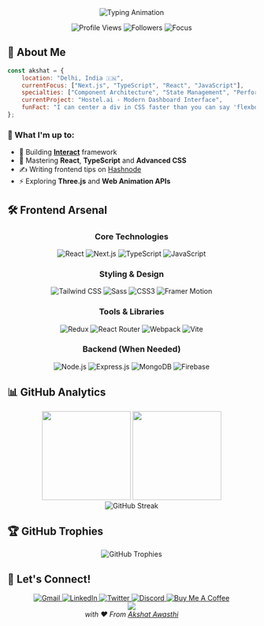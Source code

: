 
<div align="center">
  <img src="https://readme-typing-svg.herokuapp.com?font=Fira+Code&weight=600&size=30&duration=3000&pause=1000&color=00DBDE&background=00000000&center=true&width=600&lines=Frontend+Developer;React+Specialist;" alt="Typing Animation" />
</div>

<p align="center">
  <img src="https://komarev.com/ghpvc/?username=akshat-awasthi&style=for-the-badge&color=blueviolet" alt="Profile Views" />
  <img src="https://img.shields.io/github/followers/akshat-awasthi?style=for-the-badge&color=blue" alt="Followers" />
  <img src="https://img.shields.io/badge/Focus-Frontend%20Development-brightgreen?style=for-the-badge" alt="Focus" />
</p>

## 🚀 About Me

```javascript
const akshat = {
    location: "Delhi, India 🇮🇳",
    currentFocus: ["Next.js", "TypeScript", "React", "JavaScript"],
    specialties: ["Component Architecture", "State Management", "Performance Optimization"],
    currentProject: "Hostel.ai - Modern Dashboard Interface",
    funFact: "I can center a div in CSS faster than you can say 'flexbox' 😄"
};
```


### 🎯 What I'm up to:
- 🔭 Building **[Interact](https://github.com/Akshat-Awasthi/Interact)** framework
- 🌱 Mastering **React**, **TypeScript** and **Advanced CSS**
- ✍️ Writing frontend tips on [Hashnode](https://akshatawasthi.hashnode.dev/)
- ⚡ Exploring **Three.js** and **Web Animation APIs**


## 🛠️ Frontend Arsenal

<div align="center">

### Core Technologies
![React](https://img.shields.io/badge/React-20232A?style=for-the-badge&logo=react&logoColor=61DAFB)
![Next.js](https://img.shields.io/badge/Next.js-000000?style=for-the-badge&logo=next.js&logoColor=white)
![TypeScript](https://img.shields.io/badge/TypeScript-007ACC?style=for-the-badge&logo=typescript&logoColor=white)
![JavaScript](https://img.shields.io/badge/JavaScript-F7DF1E?style=for-the-badge&logo=javascript&logoColor=black)

### Styling & Design
![Tailwind CSS](https://img.shields.io/badge/Tailwind_CSS-38B2AC?style=for-the-badge&logo=tailwind-css&logoColor=white)
![Sass](https://img.shields.io/badge/Sass-CC6699?style=for-the-badge&logo=sass&logoColor=white)
![CSS3](https://img.shields.io/badge/CSS3-1572B6?style=for-the-badge&logo=css3&logoColor=white)
![Framer Motion](https://img.shields.io/badge/Framer_Motion-0055FF?style=for-the-badge&logo=framer&logoColor=white)

### Tools & Libraries
![Redux](https://img.shields.io/badge/Redux-593D88?style=for-the-badge&logo=redux&logoColor=white)
![React Router](https://img.shields.io/badge/React_Router-CA4245?style=for-the-badge&logo=react-router&logoColor=white)
![Webpack](https://img.shields.io/badge/Webpack-8DD6F9?style=for-the-badge&logo=webpack&logoColor=black)
![Vite](https://img.shields.io/badge/Vite-646CFF?style=for-the-badge&logo=vite&logoColor=white)

### Backend (When Needed)
![Node.js](https://img.shields.io/badge/Node.js-43853D?style=for-the-badge&logo=node.js&logoColor=white)
![Express.js](https://img.shields.io/badge/Express.js-404D59?style=for-the-badge&logo=express&logoColor=white)
![MongoDB](https://img.shields.io/badge/MongoDB-4EA94B?style=for-the-badge&logo=mongodb&logoColor=white)
![Firebase](https://img.shields.io/badge/Firebase-039BE5?style=for-the-badge&logo=firebase&logoColor=white)

</div>


## 📊 GitHub Analytics

<div align="center">
  <img height="180em" src="https://github-readme-stats.vercel.app/api?username=akshat-awasthi&show_icons=true&theme=tokyonight&hide_border=true&count_private=true" />
  <img height="180em" src="https://github-readme-stats.vercel.app/api/top-langs/?username=akshat-awasthi&layout=compact&theme=tokyonight&hide_border=true" />
</div>
<div align="center">
  <img src="https://github-readme-streak-stats.herokuapp.com/?user=akshat-awasthi&theme=tokyonight&hide_border=true" alt="GitHub Streak" />
</div>

## 🏆 GitHub Trophies

<div align="center">
  <img src="https://github-profile-trophy.vercel.app/?username=akshat-awasthi&theme=tokyonight&no-frame=true&row=1&column=7" alt="GitHub Trophies" />
</div>

## 🤝 Let's Connect!

<div align="center">
  <a href="mailto:aakshat444@gmail.com">
    <img src="https://img.shields.io/badge/Gmail-D14836?style=for-the-badge&logo=gmail&logoColor=white" alt="Gmail" />
  </a>
  <a href="https://linkedin.com/in/akshat-awasthi-a29564250">
    <img src="https://img.shields.io/badge/LinkedIn-0077B5?style=for-the-badge&logo=linkedin&logoColor=white" alt="LinkedIn" />
  </a>
  <a href="https://twitter.com/akshata77177699">
    <img src="https://img.shields.io/badge/Twitter-1DA1F2?style=for-the-badge&logo=twitter&logoColor=white" alt="Twitter" />
  </a>
  <a href="https://discord.gg/XvBhzfNG">
    <img src="https://img.shields.io/badge/Discord-7289DA?style=for-the-badge&logo=discord&logoColor=white" alt="Discord" />
  </a>
  <a href="https://www.buymeacoffee.com/AkshatAwasthi">
    <img src="https://img.shields.io/badge/Buy_Me_A_Coffee-FFDD00?style=for-the-badge&logo=buy-me-a-coffee&logoColor=black" alt="Buy Me A Coffee" />
  </a>
</div>


<div align="center">
  <img src="https://capsule-render.vercel.app/api?type=waving&color=gradient&customColorList=6,11,20&height=100&section=footer&text=Thanks%20for%20visiting!&fontSize=16&fontColor=white&animation=twinkling" />
</div>


<div align="center">
  <i>with ❤️ From <a href="https://github.com/akshat-awasthi">Akshat Awasthi</a></i>
</div>
